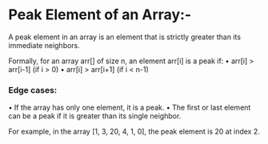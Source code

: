 # Peak Element of an Array:-

A peak element in an array is an element that is strictly greater than its immediate neighbors.

Formally, for an array arr[] of size n, an element arr[i] is a peak if:
	•	arr[i] > arr[i-1] (if i > 0)
	•	arr[i] > arr[i+1] (if i < n-1)

### Edge cases:
	
  •	If the array has only one element, it is a peak.
	•	The first or last element can be a peak if it is greater than its single neighbor.

For example, in the array [1, 3, 20, 4, 1, 0], the peak element is 20 at index 2.
